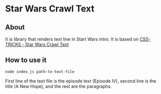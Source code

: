 # Star Wars Crawl Text

## About

It is library that renders text line in Start Wars intro.
It is based on [CSS-TRICKS - Star Wars Crawl Text][css-tricks]

## How to use it

```
node index.js path-to-text-file
```

First line of the text file is the episode text (Episode IV), second line is the title (A New Hope), and the rest are the paragraphs. 

[css-tricks]: https://css-tricks.com/snippets/css/star-wars-crawl-text/
